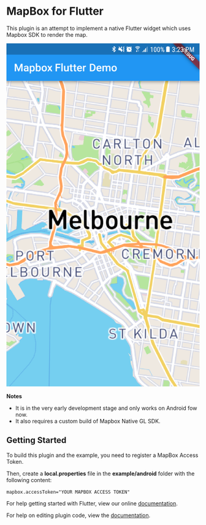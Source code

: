 # MapBox for Flutter

This plugin is an attempt to implement a native Flutter widget which uses Mapbox SDK to render the map.

![screenshot.png](screenshot.png)

**Notes**
- It is in the very early development stage and only works on Android fow now. 
- It also requires a custom build of Mapbox Native GL SDK.

## Getting Started

To build this plugin and the example, you need to register a MapBox Access Token.

Then, create a **local.properties** file in the **example/android** folder with the following content:

```
mapbox.accessToken="YOUR MAPBOX ACCESS TOKEN"
```

For help getting started with Flutter, view our online
[documentation](https://flutter.io/).

For help on editing plugin code, view the [documentation](https://flutter.io/platform-plugins/#edit-code).